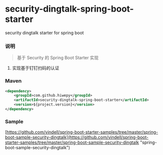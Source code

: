 # security-dingtalk-spring-boot-starter
security dingtalk starter for spring boot

### 说明


 > 基于 Security 的 Spring Boot Starter 实现

1. 实现基于钉钉扫码的认证

### Maven

``` xml
<dependency>
	<groupId>com.github.hiwepy</groupId>
	<artifactId>security-dingtalk-spring-boot-starter</artifactId>
	<version>${project.version}</version>
</dependency>
```

### Sample

[https://github.com/vindell/spring-boot-starter-samples/tree/master/spring-boot-sample-security-dingtalk](https://github.com/vindell/spring-boot-starter-samples/tree/master/spring-boot-sample-security-dingtalk "spring-boot-sample-security-dingtalk")

